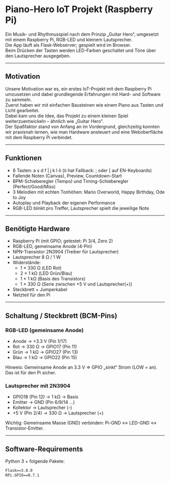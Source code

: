 # Piano-Hero IoT Projekt (Raspberry Pi)

Ein Musik- und Rhythmusspiel nach dem Prinzip „Guitar Hero“, umgesetzt mit einem Raspberry Pi, RGB-LED und kleinem Lautsprecher.  
Die App läuft als Flask-Webserver; gespielt wird im Browser.  
Beim Drücken der Tasten werden LED-Farben geschaltet und Töne über den Lautsprecher ausgegeben.

---

## Motivation

Unsere Motivation war es, ein erstes IoT-Projekt mit dem Raspberry Pi umzusetzen und dabei grundlegende Erfahrungen mit Hard- und Software zu sammeln.  
Zuerst haben wir mit einfachen Bausteinen wie einem Piano aus Tasten und Licht gearbeitet.  
Dabei kam uns die Idee, das Projekt zu einem kleinen Spiel weiterzuentwickeln – ähnlich wie „Guitar Hero“.  
Der Spaßfaktor stand von Anfang an im Vordergrund, gleichzeitig konnten wir praxisnah lernen, wie man Hardware ansteuert und eine Weboberfläche mit dem Raspberry Pi verbindet.

---

## Funktionen

- 8 Tasten: a s d f | j k l ö (ö hat Fallback: ; oder [ auf EN-Keyboards)
- Fallende Noten (Canvas), Preview, Countdown-Start
- BPM-Schieberegler (Tempo) und Timing-Schieberegler (Perfect/Good/Miss)
- 3 Melodien mit echten Tonhöhen: Mario Overworld, Happy Birthday, Ode to Joy
- Autoplay und Playback der eigenen Performance
- RGB-LED blinkt pro Treffer, Lautsprecher spielt die jeweilige Note

---

## Benötigte Hardware

- Raspberry Pi (mit GPIO; getestet: Pi 3/4, Zero 2)
- RGB-LED, gemeinsame Anode (4-Pin)
- NPN-Transistor 2N3904 (Treiber für Lautsprecher)
- Lautsprecher 8 Ω / 1 W
- Widerstände:
  - 1 × 330 Ω (LED Rot)
  - 2 × 1 kΩ (LED Grün/Blau)
  - 1 × 1 kΩ (Basis des Transistors)
  - 1 × 330 Ω (Serie zwischen +5 V und Lautsprecher(+))
- Steckbrett + Jumperkabel
- Netzteil für den Pi

---

## Schaltung / Steckbrett (BCM-Pins)

### RGB-LED (gemeinsame Anode)
- Anode → +3.3 V (Pin 1/17)
- Rot → 330 Ω → GPIO17 (Pin 11)
- Grün → 1 kΩ → GPIO27 (Pin 13)
- Blau → 1 kΩ → GPIO22 (Pin 15)

Hinweis: Gemeinsame Anode an 3.3 V ⇒ GPIO „sinkt“ Strom (LOW = an). Das ist für den Pi sicher.

### Lautsprecher mit 2N3904
- GPIO18 (Pin 12) → 1 kΩ → Basis
- Emitter → GND (Pin 6/9/14 …)
- Kollektor → Lautsprecher (-)
- +5 V (Pin 2/4) → 330 Ω → Lautsprecher (+)

Wichtig: Gemeinsame Masse (GND) verbinden: Pi-GND ↔ LED-GND ↔ Transistor-Emitter.

---

## Software-Requirements

Python 3 + folgende Pakete:

```txt
Flask==3.0.0
RPi.GPIO==0.7.1
